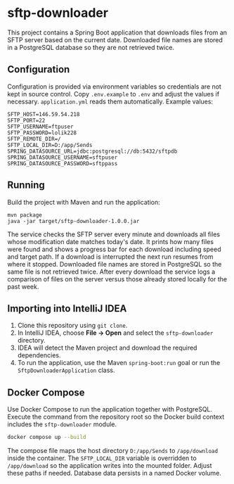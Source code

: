 # sftp-downloader

This project contains a Spring Boot application that downloads files from an SFTP server based on the current date. Downloaded file names are stored in a PostgreSQL database so they are not retrieved twice.

## Configuration

Configuration is provided via environment variables so credentials are not kept
in source control. Copy `.env.example` to `.env` and adjust the values if
necessary. `application.yml` reads them automatically. Example values:

```
SFTP_HOST=146.59.54.218
SFTP_PORT=22
SFTP_USERNAME=ftpuser
SFTP_PASSWORD=lolik228
SFTP_REMOTE_DIR=/
SFTP_LOCAL_DIR=D:/app/Sends
SPRING_DATASOURCE_URL=jdbc:postgresql://db:5432/sftpdb
SPRING_DATASOURCE_USERNAME=sftpuser
SPRING_DATASOURCE_PASSWORD=sftppass
```

## Running

Build the project with Maven and run the application:

```
mvn package
java -jar target/sftp-downloader-1.0.0.jar
```

The service checks the SFTP server every minute and downloads all files whose modification date matches today's date. It prints how many files were found and shows a progress bar for each download including speed and target path. If a download is interrupted the next run resumes from where it stopped. Downloaded file names are stored in PostgreSQL so the same file is not retrieved twice. After every download the service logs a comparison of files on the server versus those already stored locally for the past week.

## Importing into IntelliJ IDEA

1. Clone this repository using `git clone`.
2. In IntelliJ IDEA, choose **File → Open** and select the `sftp-downloader` directory.
3. IDEA will detect the Maven project and download the required dependencies.
4. To run the application, use the Maven `spring-boot:run` goal or run the `SftpDownloaderApplication` class.

## Docker Compose

Use Docker Compose to run the application together with PostgreSQL. Execute the
command from the repository root so the Docker build context includes the
`sftp-downloader` module.

```bash
docker compose up --build
```
The compose file maps the host directory `D:/app/Sends` to `/app/download` inside
the container. The `SFTP_LOCAL_DIR` variable is overridden to `/app/download` so
the application writes into the mounted folder. Adjust these paths if needed.
Database data persists in a named Docker volume.

